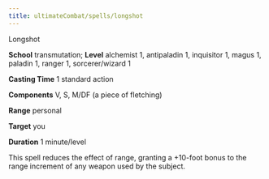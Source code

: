 ```yaml
---
title: ultimateCombat/spells/longshot
---
```

Longshot

**School** transmutation; **Level** alchemist 1, antipaladin 1, inquisitor 1, magus 1, paladin 1, ranger 1, sorcerer/wizard 1

**Casting Time** 1 standard action

**Components** V, S, M/DF (a piece of fletching)

**Range** personal

**Target** you

**Duration** 1 minute/level

This spell reduces the effect of range, granting a +10-foot bonus to the range increment of any weapon used by the subject.

